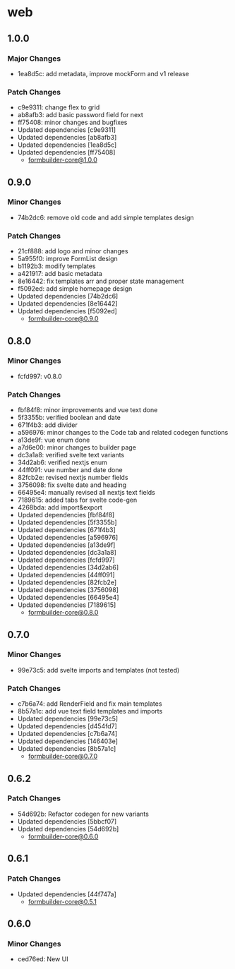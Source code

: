 # web

## 1.0.0

### Major Changes

- 1ea8d5c: add metadata, improve mockForm and v1 release

### Patch Changes

- c9e9311: change flex to grid
- ab8afb3: add basic password field for next
- ff75408: minor changes and bugfixes
- Updated dependencies [c9e9311]
- Updated dependencies [ab8afb3]
- Updated dependencies [1ea8d5c]
- Updated dependencies [ff75408]
  - formbuilder-core@1.0.0

## 0.9.0

### Minor Changes

- 74b2dc6: remove old code and add simple templates design

### Patch Changes

- 21cf888: add logo and minor changes
- 5a955f0: improve FormList design
- b1192b3: modify templates
- a421917: add basic metadata
- 8e16442: fix templates arr and proper state management
- f5092ed: add simple homepage design
- Updated dependencies [74b2dc6]
- Updated dependencies [8e16442]
- Updated dependencies [f5092ed]
  - formbuilder-core@0.9.0

## 0.8.0

### Minor Changes

- fcfd997: v0.8.0

### Patch Changes

- fbf84f8: minor improvements and vue text done
- 5f3355b: verified boolean and date
- 671f4b3: add divider
- a596976: minor changes to the Code tab and related codegen functions
- a13de9f: vue enum done
- a7d6e00: minor changes to builder page
- dc3a1a8: verified svelte text variants
- 34d2ab6: verified nextjs enum
- 44ff091: vue number and date done
- 82fcb2e: revised nextjs number fields
- 3756098: fix svelte date and heading
- 66495e4: manually revised all nextjs text fields
- 7189615: added tabs for svelte code-gen
- 4268bda: add import&export
- Updated dependencies [fbf84f8]
- Updated dependencies [5f3355b]
- Updated dependencies [671f4b3]
- Updated dependencies [a596976]
- Updated dependencies [a13de9f]
- Updated dependencies [dc3a1a8]
- Updated dependencies [fcfd997]
- Updated dependencies [34d2ab6]
- Updated dependencies [44ff091]
- Updated dependencies [82fcb2e]
- Updated dependencies [3756098]
- Updated dependencies [66495e4]
- Updated dependencies [7189615]
  - formbuilder-core@0.8.0

## 0.7.0

### Minor Changes

- 99e73c5: add svelte imports and templates (not tested)

### Patch Changes

- c7b6a74: add RenderField and fix main templates
- 8b57a1c: add vue text field templates and imports
- Updated dependencies [99e73c5]
- Updated dependencies [d454fd7]
- Updated dependencies [c7b6a74]
- Updated dependencies [146403e]
- Updated dependencies [8b57a1c]
  - formbuilder-core@0.7.0

## 0.6.2

### Patch Changes

- 54d692b: Refactor codegen for new variants
- Updated dependencies [5bbcf07]
- Updated dependencies [54d692b]
  - formbuilder-core@0.6.0

## 0.6.1

### Patch Changes

- Updated dependencies [44f747a]
  - formbuilder-core@0.5.1

## 0.6.0

### Minor Changes

- ced76ed: New UI
